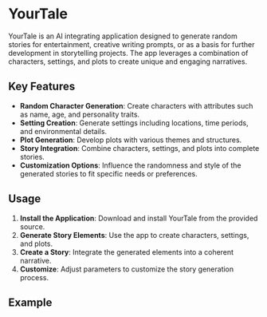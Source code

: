 
# YourTale

YourTale is an AI integrating application designed to generate random stories for entertainment, creative writing prompts, or as a basis for further development in storytelling projects. The app leverages a combination of characters, settings, and plots to create unique and engaging narratives.

## Key Features

- **Random Character Generation**: Create characters with attributes such as name, age, and personality traits.
- **Setting Creation**: Generate settings including locations, time periods, and environmental details.
- **Plot Generation**: Develop plots with various themes and structures.
- **Story Integration**: Combine characters, settings, and plots into complete stories.
- **Customization Options**: Influence the randomness and style of the generated stories to fit specific needs or preferences.

## Usage

1. **Install the Application**: Download and install YourTale from the provided source.
2. **Generate Story Elements**: Use the app to create characters, settings, and plots.
3. **Create a Story**: Integrate the generated elements into a coherent narrative.
4. **Customize**: Adjust parameters to customize the story generation process.

## Example
